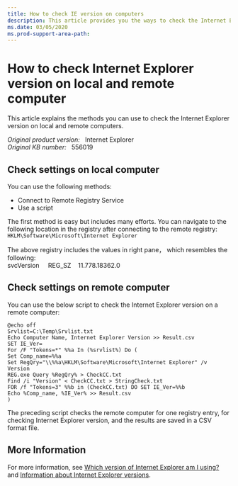 ```yaml
---
title: How to check IE version on computers
description: This article provides you the ways to check the Internet Explorer version on a local computer or a remote computer.
ms.date: 03/05/2020
ms.prod-support-area-path: 
---
```

# How to check Internet Explorer version on local and remote computer

This article explains the methods you can use to check the Internet Explorer version on local and remote computers.

_Original product version:_ &nbsp; Internet Explorer  
_Original KB number:_ &nbsp; 556019

## Check settings on local computer

You can use the following methods:

- Connect to Remote Registry Service
- Use a script

The first method is easy but includes many efforts. You can navigate to the following location in the registry after connecting to the remote registry:  
`HKLM\Software\Microsoft\Internet Explorer`

The above registry includes the values in right pane， which resembles the following:  
svcVersion &nbsp; &nbsp; REG_SZ &nbsp; &nbsp;11.778.18362.0

## Check settings on remote computer

You can use the below script to check the Internet Explorer version on a remote computer:

```dos
@echo off
Srvlist=C:\Temp\Srvlist.txt
Echo Computer Name, Internet Explorer Version >> Result.csv
SET IE_Ver=
For /F "Tokens=*" %%a In (%srvlist%) Do (
Set Comp_name=%%a
Set RegQry="\\%%a\HKLM\Software\Microsoft\Internet Explorer" /v Version
REG.exe Query %RegQry% > CheckCC.txt
Find /i "Version" < CheckCC.txt > StringCheck.txt
FOR /f "Tokens=3" %%b in (CheckCC.txt) DO SET IE_Ver=%%b
Echo %Comp_name, %IE_Ver% >> Result.csv
)
```

The preceding script checks the remote computer for one registry entry, for checking Internet Explorer version, and the results are saved in a CSV format file.

## More Information

For more information, see [Which version of Internet Explorer am I using?](https://support.microsoft.com/help/17295) and [Information about Internet Explorer versions](https://support.microsoft.com/help/969393).
